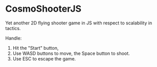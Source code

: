 # CosmoShooterJS
Yet another 2D flying shooter game in JS with respect to scalability in tactics.

Handle:

1. Hit the "Start" button,
2. Use WASD buttons to move, the Space button to shoot.
3. Use ESC to escape the game. 

